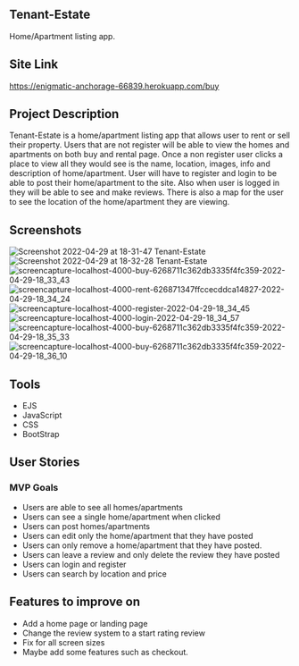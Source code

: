 ## Tenant-Estate
Home/Apartment listing app.

## Site Link
https://enigmatic-anchorage-66839.herokuapp.com/buy

## Project Description
Tenant-Estate is a home/apartment listing app that allows user to rent or sell their property. 
Users that are not register will be able to view the homes and apartments on both buy and rental page. 
Once a non register user clicks a place to view all they would see is the name, location, images, info and description of home/apartment. 
User will have to register and login to be able to post their home/apartment to the site. 
Also when user is logged in they will be able to see and make reviews. 
There is also a map for the user to see the location of the home/apartment they are viewing.

## Screenshots
![Screenshot 2022-04-29 at 18-31-47 Tenant-Estate](https://user-images.githubusercontent.com/84602714/166077652-d2c89dbb-01fd-4dd6-8383-5c66f34e90f6.png)
![Screenshot 2022-04-29 at 18-32-28 Tenant-Estate](https://user-images.githubusercontent.com/84602714/166077674-9330ecef-98a4-4174-9a22-5339ba4a771f.png)
![screencapture-localhost-4000-buy-6268711c362db3335f4fc359-2022-04-29-18_33_43](https://user-images.githubusercontent.com/84602714/166077716-f24062a8-4f69-4747-ae1f-4012cf5d6e41.png)
![screencapture-localhost-4000-rent-626871347ffccecddca14827-2022-04-29-18_34_24](https://user-images.githubusercontent.com/84602714/166077753-e999d3a6-fc9d-415c-b6a4-62ac55bcb650.png)
![screencapture-localhost-4000-register-2022-04-29-18_34_45](https://user-images.githubusercontent.com/84602714/166077788-97db90b6-687b-4014-b825-0b8e6f270cf6.png)
![screencapture-localhost-4000-login-2022-04-29-18_34_57](https://user-images.githubusercontent.com/84602714/166077799-9feb47b9-d4ba-492e-95d6-19d490f1a775.png)
![screencapture-localhost-4000-buy-6268711c362db3335f4fc359-2022-04-29-18_35_33](https://user-images.githubusercontent.com/84602714/166077829-1b415502-7b63-4157-9d3a-02ede07dbbe2.png)
![screencapture-localhost-4000-buy-6268711c362db3335f4fc359-2022-04-29-18_36_10](https://user-images.githubusercontent.com/84602714/166077850-852a66dc-7b18-42ea-a93d-7e1cc0312866.png)

## Tools
- EJS
- JavaScript
- CSS
- BootStrap

## User Stories
### MVP Goals
- Users are able to see all homes/apartments
- Users can see a single home/apartment when clicked
- Users can post homes/apartments
- Users can edit only the home/apartment that they have posted
- Users can only remove a home/apartment that they have posted.
- Users can leave a review and only delete the review they have posted
- Users can login and register
- Users can search by location and price

## Features to improve on
- Add a home page or landing page
- Change the review system to a start rating review
- Fix for all screen sizes
- Maybe add some features such as checkout.
